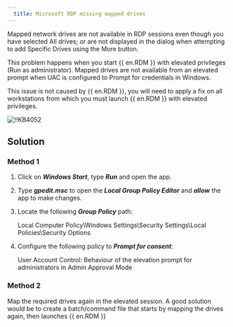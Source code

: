 ```yaml
---
  title: Microsoft RDP missing mapped drives
---
```

Mapped network drives are not available in RDP sessions even though you have selected All drives; or are not displayed in the dialog when attempting to add Specific Drives using the More button.  

This problem happens when you start {{ en.RDM }} with elevated privileges (Run as administrator). Mapped drives are not available from an elevated prompt when UAC is configured to Prompt for credentials in Windows.  

This issue is not caused by {{ en.RDM }}, you will need to apply a fix on all workstations from which you must launch {{ en.RDM }} with elevated privileges.  

![!!KB4052](https://webdevolutions.azureedge.net/docs/en/kb/KB4052.png)

## Solution
### Method 1

1. Click on ***Windows Start***, type ***Run*** and open the app.
1. Type ***gpedit.msc*** to open the ***Local Group Policy Editor*** and ***allow*** the app to make changes.
1. Locate the following ***Group Policy*** path:  

    Local Computer Policy\Windows Settings\Security Settings\Local Policies\Security Options  

1. Configure the following policy to ***Prompt for consent***:  

    User Account Control: Behaviour of the elevation prompt for administrators in Admin Approval Mode  

### Method 2
Map the required drives again in the elevated session. A good solution would be to create a batch/command file that starts by mapping the drives again, then launches {{ en.RDM }}
